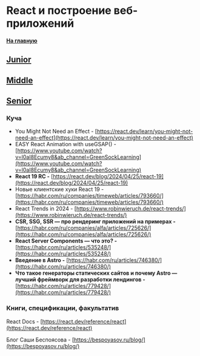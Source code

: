 # React и построение веб-приложений

#### [На главную](README.md)

## [Junior](REACT_AND_OTHERS/Junior.md)

## [Middle](REACT_AND_OTHERS/Middle.md)

## [Senior](REACT_AND_OTHERS/Senior.md)

### Куча

- You Might Not Need an Effect - [https://react.dev/learn/you-might-not-need-an-effect](https://react.dev/learn/you-might-not-need-an-effect)
- EASY React Animation with useGSAP() - [https://www.youtube.com/watch?v=l0aI8Ecumy8&ab_channel=GreenSockLearning](https://www.youtube.com/watch?v=l0aI8Ecumy8&ab_channel=GreenSockLearning)
- **React 19 RC -** [https://react.dev/blog/2024/04/25/react-19](https://react.dev/blog/2024/04/25/react-19)
- Новые клиентские хуки React 19 - [https://habr.com/ru/companies/timeweb/articles/793660/](https://habr.com/ru/companies/timeweb/articles/793660/)
- React Trends in 2024 - [https://www.robinwieruch.de/react-trends/](https://www.robinwieruch.de/react-trends/)
- **CSR, SSG, SSR — про рендеринг приложений на примерах -** [https://habr.com/ru/companies/alfa/articles/725626/](https://habr.com/ru/companies/alfa/articles/725626/)
- **React Server Components — что это? -** [https://habr.com/ru/articles/535248/](https://habr.com/ru/articles/535248/)
- **Введение в Astro -** [https://habr.com/ru/articles/746380/](https://habr.com/ru/articles/746380/)
- **Что такое генераторы статических сайтов и почему Astro — лучший фреймворк для разработки лендингов -** [https://habr.com/ru/articles/779428/](https://habr.com/ru/articles/779428/)

### Книги, спецификации, факультатив

React Docs - [https://react.dev/reference/react](https://react.dev/reference/react)

Блог Саши Беспоясова - [https://bespoyasov.ru/blog/](https://bespoyasov.ru/blog/)
